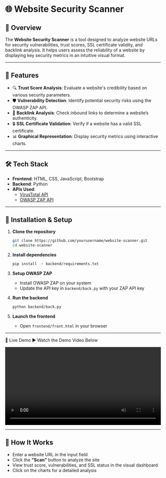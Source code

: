 # 🌐 Website Security Scanner

## 📌 Overview  
The **Website Security Scanner** is a tool designed to analyze website URLs for security vulnerabilities, trust scores, SSL certificate validity, and backlink analysis. It helps users assess the reliability of a website by displaying key security metrics in an intuitive visual format.

---

## 🚀 Features  

- 🔍 **Trust Score Analysis**: Evaluate a website's credibility based on various security parameters.  
- 🛡 **Vulnerability Detection**: Identify potential security risks using the OWASP ZAP API.  
- 🔗 **Backlink Analysis**: Check inbound links to determine a website’s authenticity.  
- 🔒 **SSL Certificate Validation**: Verify if a website has a valid SSL certificate.  
- 📊 **Graphical Representation**: Display security metrics using interactive charts.

---

## 🛠 Tech Stack  

- **Frontend**: HTML, CSS, JavaScript, Bootstrap  
- **Backend**: Python  
- **APIs Used**:
  - [VirusTotal API](https://www.virustotal.com/)
  - [OWASP ZAP API](https://www.zaproxy.org/)

---

## 🔧 Installation & Setup  

1. **Clone the repository**  
   ```bash
   git clone https://github.com/yourusername/website-scanner.git
   cd website-scanner
   ```

2. **Install dependencies**  
   ```bash
   pip install -r backend/requirements.txt
   ```

3. **Setup OWASP ZAP**  
   - Install OWASP ZAP on your system  
   - Update the API key in `backend/back.py` with your ZAP API key

4. **Run the backend**  
   ```bash
   python backend/back.py
   ```

5. **Launch the frontend**  
   - Open `frontend/front.html` in your browser

---

🔗 Live Demo
▶️ Watch the Demo Video Below

<video width="100%" controls> <source src="demo.mp4" type="video/mp4"> Your browser does not support the video tag. </video>

---

## 📌 How It Works

- Enter a website URL in the input field  
- Click the **"Scan"** button to analyze the site  
- View trust score, vulnerabilities, and SSL status in the visual dashboard  
- Click on the charts for a detailed analysis  

